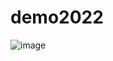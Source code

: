 # demo2022
![image](https://user-images.githubusercontent.com/63337095/154082147-57669eb3-96c7-44e3-b0fa-45133ffd17d6.png)
